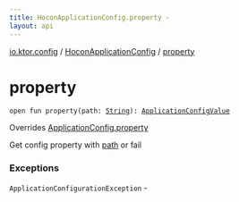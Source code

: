 ```yaml
---
title: HoconApplicationConfig.property - 
layout: api
---
```


<div class='api-docs-breadcrumbs'><a href="../index.html">io.ktor.config</a> / <a href="index.html">HoconApplicationConfig</a> / <a href="./property.html">property</a></div>

# property

<div class="signature"><code><span class="keyword">open</span> <span class="keyword">fun </span><span class="identifier">property</span><span class="symbol">(</span><span class="parameterName" id="io.ktor.config.HoconApplicationConfig$property(kotlin.String)/path">path</span><span class="symbol">:</span>&nbsp;<a href="https://kotlinlang.org/api/latest/jvm/stdlib/kotlin/-string/index.html"><span class="identifier">String</span></a><span class="symbol">)</span><span class="symbol">: </span><a href="../-application-config-value/index.html"><span class="identifier">ApplicationConfigValue</span></a></code></div>

Overrides <a href="../-application-config/property.html">ApplicationConfig.property</a>

Get config property with <a href="property.html#io.ktor.config.HoconApplicationConfig$property(kotlin.String)/path">path</a> or fail

### Exceptions

<code>ApplicationConfigurationException</code> - 